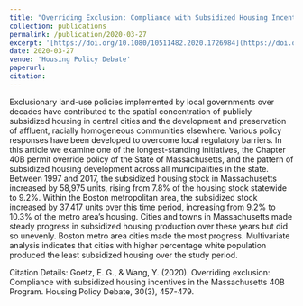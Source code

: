```yaml
---
title: "Overriding Exclusion: Compliance with Subsidized Housing Incentives in the Massachusetts 40B Program"
collection: publications
permalink: /publication/2020-03-27
excerpt: '[https://doi.org/10.1080/10511482.2020.1726984](https://doi.org/10.1080/10511482.2020.1726984)'
date: 2020-03-27
venue: 'Housing Policy Debate'
paperurl: 
citation: 
---
```

Exclusionary land-use policies implemented by local governments over decades have contributed to the spatial concentration of publicly subsidized housing in central cities and the development and preservation of affluent, racially homogeneous communities elsewhere. Various policy responses have been developed to overcome local regulatory barriers. In this article we examine one of the longest-standing initiatives, the Chapter 40B permit override policy of the State of Massachusetts, and the pattern of subsidized housing development across all municipalities in the state. Between 1997 and 2017, the subsidized housing stock in Massachusetts increased by 58,975 units, rising from 7.8% of the housing stock statewide to 9.2%. Within the Boston metropolitan area, the subsidized stock increased by 37,417 units over this time period, increasing from 9.2% to 10.3% of the metro area’s housing. Cities and towns in Massachusetts made steady progress in subsidized housing production over these years but did so unevenly. Boston metro area cities made the most progress. Multivariate analysis indicates that cities with higher percentage white population produced the least subsidized housing over the study period.

Citation Details: Goetz, E. G., & Wang, Y. (2020). Overriding exclusion: Compliance with subsidized housing incentives in the Massachusetts 40B Program. Housing Policy Debate, 30(3), 457-479.
